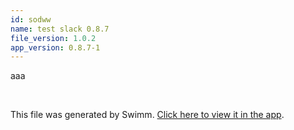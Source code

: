 ```yaml
---
id: sodww
name: test slack 0.8.7
file_version: 1.0.2
app_version: 0.8.7-1
---
```


aaa

<br/>

This file was generated by Swimm. [Click here to view it in the app](https://swimm-web-app.web.app/repos/Z2l0aHViJTNBJTNBdGVzdC1naXRodWItYXBwJTNBJTNBc3dpbW1pbw==/docs/sodww).